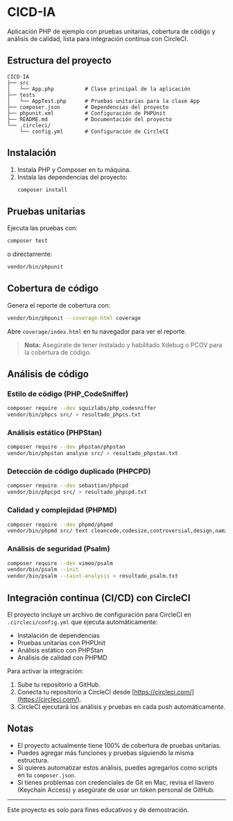 # CICD-IA

Aplicación PHP de ejemplo con pruebas unitarias, cobertura de código y análisis de calidad, lista para integración continua con CircleCI.

## Estructura del proyecto

```
CICD-IA
├── src
│   └── App.php          # Clase principal de la aplicación
├── tests
│   └── AppTest.php      # Pruebas unitarias para la clase App
├── composer.json        # Dependencias del proyecto
├── phpunit.xml          # Configuración de PHPUnit
├── README.md            # Documentación del proyecto
└── .circleci/
    └── config.yml       # Configuración de CircleCI
```

## Instalación

1. Instala PHP y Composer en tu máquina.
2. Instala las dependencias del proyecto:
   ```sh
   composer install
   ```

## Pruebas unitarias

Ejecuta las pruebas con:
```sh
composer test
```
o directamente:
```sh
vendor/bin/phpunit
```

## Cobertura de código

Genera el reporte de cobertura con:
```sh
vendor/bin/phpunit --coverage-html coverage
```
Abre `coverage/index.html` en tu navegador para ver el reporte.

> **Nota:** Asegúrate de tener instalado y habilitado Xdebug o PCOV para la cobertura de código.

## Análisis de código

### Estilo de código (PHP_CodeSniffer)
```sh
composer require --dev squizlabs/php_codesniffer
vendor/bin/phpcs src/ > resultado_phpcs.txt
```

### Análisis estático (PHPStan)
```sh
composer require --dev phpstan/phpstan
vendor/bin/phpstan analyse src/ > resultado_phpstan.txt
```

### Detección de código duplicado (PHPCPD)
```sh
composer require --dev sebastian/phpcpd
vendor/bin/phpcpd src/ > resultado_phpcpd.txt
```

### Calidad y complejidad (PHPMD)
```sh
composer require --dev phpmd/phpmd
vendor/bin/phpmd src/ text cleancode,codesize,controversial,design,naming,unusedcode > resultado_phpmd.txt
```

### Análisis de seguridad (Psalm)
```sh
composer require --dev vimeo/psalm
vendor/bin/psalm --init
vendor/bin/psalm --taint-analysis > resultado_psalm.txt
```

## Integración continua (CI/CD) con CircleCI

El proyecto incluye un archivo de configuración para CircleCI en `.circleci/config.yml` que ejecuta automáticamente:
- Instalación de dependencias
- Pruebas unitarias con PHPUnit
- Análisis estático con PHPStan
- Análisis de calidad con PHPMD

Para activar la integración:
1. Sube tu repositorio a GitHub.
2. Conecta tu repositorio a CircleCI desde [https://circleci.com/](https://circleci.com/).
3. CircleCI ejecutará los análisis y pruebas en cada push automáticamente.

## Notas

- El proyecto actualmente tiene 100% de cobertura de pruebas unitarias.
- Puedes agregar más funciones y pruebas siguiendo la misma estructura.
- Si quieres automatizar estos análisis, puedes agregarlos como scripts en tu `composer.json`.
- Si tienes problemas con credenciales de Git en Mac, revisa el llavero (Keychain Access) y asegúrate de usar un token personal de GitHub.

---

Este proyecto es solo para fines educativos y de demostración.